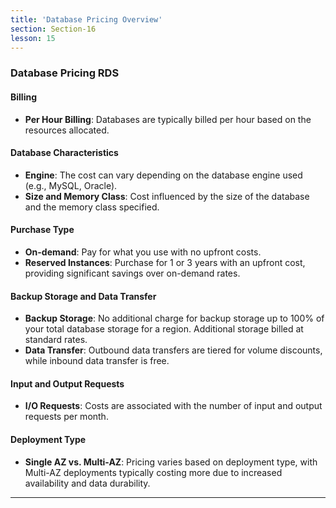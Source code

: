 ```yaml
---
title: 'Database Pricing Overview'
section: Section-16
lesson: 15
---
```


### Database Pricing RDS

#### Billing

- **Per Hour Billing**: Databases are typically billed per hour based on the resources allocated.

#### Database Characteristics

- **Engine**: The cost can vary depending on the database engine used (e.g., MySQL, Oracle).
- **Size and Memory Class**: Cost influenced by the size of the database and the memory class specified.

<!-- pagebreak -->

#### Purchase Type

- **On-demand**: Pay for what you use with no upfront costs.
- **Reserved Instances**: Purchase for 1 or 3 years with an upfront cost, providing significant savings over on-demand rates.

#### Backup Storage and Data Transfer

- **Backup Storage**: No additional charge for backup storage up to 100% of your total database storage for a region. Additional storage billed at standard rates.
- **Data Transfer**: Outbound data transfers are tiered for volume discounts, while inbound data transfer is free.

<!-- pagebreak -->

#### Input and Output Requests

- **I/O Requests**: Costs are associated with the number of input and output requests per month.

#### Deployment Type

- **Single AZ vs. Multi-AZ**: Pricing varies based on deployment type, with Multi-AZ deployments typically costing more due to increased availability and data durability.

---

